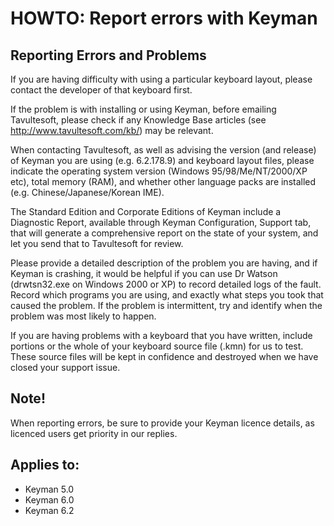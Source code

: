# HOWTO: Report errors with Keyman

## Reporting Errors and Problems

If you are having difficulty with using a particular keyboard layout, please contact the developer of that keyboard first.

If the problem is with installing or using Keyman, before emailing Tavultesoft, please check if any Knowledge Base articles
(see <a href="http://www.tavultesoft.com/kb/">http://www.tavultesoft.com/kb/</a>) may be relevant.

When contacting Tavultesoft, as well as advising the version (and release) of Keyman
you are using (e.g. 6.2.178.9) and keyboard layout files, please indicate the operating
system version (Windows 95/98/Me/NT/2000/XP etc), total memory (RAM), and whether
other language packs are installed (e.g. Chinese/Japanese/Korean IME).

The Standard Edition and Corporate Editions of Keyman include a Diagnostic Report, available through Keyman Configuration, Support tab, that will generate a comprehensive report on the state of your system, and let you send that to Tavultesoft for review.

Please provide a detailed description of the problem you are having, and if Keyman is crashing, it would be helpful if you can use Dr Watson (drwtsn32.exe on Windows 2000 or XP)
to record detailed logs of the fault.  Record which programs you are using, and exactly what steps you took that caused the problem.  If the problem is intermittent, try and identify when the problem was most likely to happen.

If you are having problems with a keyboard that you have written, include portions or the whole of your keyboard source file (.kmn) for us to test.  These source files will
be kept in confidence and destroyed when we have closed your support issue.

## Note!

When reporting errors, be sure to provide your Keyman licence details, as licenced users get priority in our replies.

## Applies to:
 * Keyman 5.0
 * Keyman 6.0
 * Keyman 6.2
